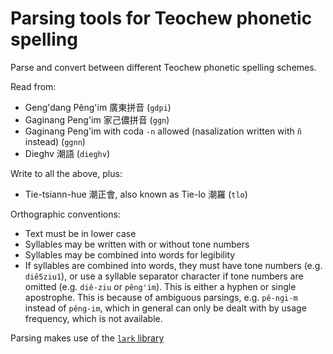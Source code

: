 Parsing tools for Teochew phonetic spelling
===========================================

Parse and convert between different Teochew phonetic spelling schemes.

Read from:

 * Geng'dang Pêng'im 廣東拼音 (`gdpi`)
 * Gaginang Peng'im 家己儂拼音 (`ggn`)
 * Gaginang Peng'im with coda `-n` allowed (nasalization written with `ñ`
   instead) (`ggnn`)
 * Dieghv 潮語 (`dieghv`)

Write to all the above, plus:

 * Tie-tsiann-hue 潮正會, also known as Tie-lo 潮羅 (`tlo`)

Orthographic conventions:

 * Text must be in lower case
 * Syllables may be written with or without tone numbers
 * Syllables may be combined into words for legibility
 * If syllables are combined into words, they must have tone numbers (e.g.
   `diê5ziu1`), or use a syllable separator character if tone numbers are
   omitted (e.g. `diê-ziu` or `pêng'im`). This is either a hyphen or single
   apostrophe. This is because of ambiguous parsings, e.g. `pê-ngi-m` instead
   of `pêng-im`, which in general can only be dealt with by usage frequency,
   which is not available.

Parsing makes use of the [`lark`
library](https://lark-parser.readthedocs.io/en/latest/)
